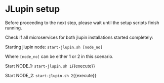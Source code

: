 # JLupin setup

Before proceeding to the next step, please wait until the setup scripts finish running.

Check if all microservices for both jlupin installations started completely:

Starting jlupin node:
`start-jlupin.sh [node_no]`

Where `[node_no]` can be either 1 or 2 in this scenario.

Start NODE_1:
`start-jlupin.sh 1`{{execute}}

Start NODE_2:
`start-jlupin.sh 2`{{execute}}

